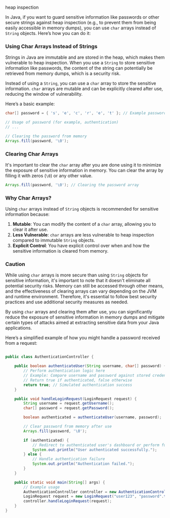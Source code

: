 heap inspection

In Java, if you want to guard sensitive information like passwords or other secure strings against heap inspection (e.g., to prevent them from being easily accessible in memory dumps), you can use `char` arrays instead of `String` objects. Here’s how you can do it:

### Using Char Arrays Instead of Strings

Strings in Java are immutable and are stored in the heap, which makes them vulnerable to heap inspection. When you use a `String` to store sensitive information like passwords, the content of the string can potentially be retrieved from memory dumps, which is a security risk.

Instead of using a `String`, you can use a `char` array to store the sensitive information. `char` arrays are mutable and can be explicitly cleared after use, reducing the window of vulnerability.

Here’s a basic example:

```java
char[] password = { 's', 'e', 'c', 'r', 'e', 't' }; // Example password

// Usage of password (for example, authentication)
// ...

// Clearing the password from memory
Arrays.fill(password, '\0');
```

### Clearing Char Arrays

It's important to clear the `char` array after you are done using it to minimize the exposure of sensitive information in memory. You can clear the array by filling it with zeros (`\0`) or any other value.

```java
Arrays.fill(password, '\0'); // Clearing the password array
```

### Why Char Arrays?

Using `char` arrays instead of `String` objects is recommended for sensitive information because:

1. **Mutable**: You can modify the content of a `char` array, allowing you to clear it after use.
2. **Less Vulnerable**: `char` arrays are less vulnerable to heap inspection compared to immutable `String` objects.
3. **Explicit Control**: You have explicit control over when and how the sensitive information is cleared from memory.

### Caution

While using `char` arrays is more secure than using `String` objects for sensitive information, it's important to note that it doesn't eliminate all potential security risks. Memory can still be accessed through other means, and the effectiveness of clearing arrays can vary depending on the JVM and runtime environment. Therefore, it's essential to follow best security practices and use additional security measures as needed.

By using `char` arrays and clearing them after use, you can significantly reduce the exposure of sensitive information in memory dumps and mitigate certain types of attacks aimed at extracting sensitive data from your Java applications.









Here’s a simplified example of how you might handle a password received from a request:


```java

public class AuthenticationController {

    public boolean authenticateUser(String username, char[] password) {
        // Perform authentication logic here
        // Example: Compare username and password against stored credentials
        // Return true if authenticated, false otherwise
        return true; // Simulated authentication success
    }

    public void handleLoginRequest(LoginRequest request) {
        String username = request.getUsername();
        char[] password = request.getPassword();

        boolean authenticated = authenticateUser(username, password);

        // Clear password from memory after use
        Arrays.fill(password, '\0');

        if (authenticated) {
            // Redirect to authenticated user's dashboard or perform further actions
            System.out.println("User authenticated successfully.");
        } else {
            // Handle authentication failure
            System.out.println("Authentication failed.");
        }
    }

    public static void main(String[] args) {
        // Example usage
        AuthenticationController controller = new AuthenticationController();
        LoginRequest request = new LoginRequest("user123", "password".toCharArray());
        controller.handleLoginRequest(request);
    }
}
```